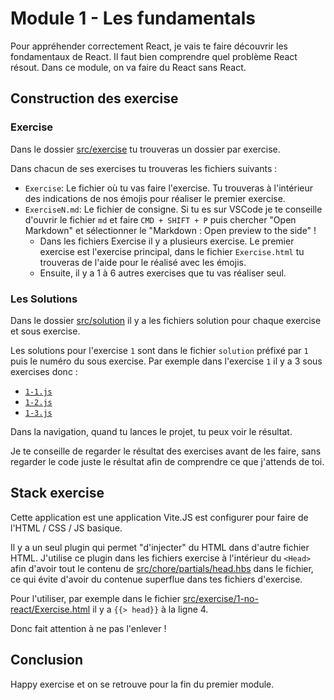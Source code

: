 # Module 1 - Les fundamentals

Pour appréhender correctement React, je vais te faire découvrir les fondamentaux de React.
Il faut bien comprendre quel problème React résout. Dans ce module, on va faire du React
sans React.

## Construction des exercise

### Exercise

Dans le dossier [src/exercise](src/exercise) tu trouveras un dossier par exercise.

Dans chacun de ses exercises tu trouveras les fichiers suivants :
* `Exercise`: Le fichier où tu vas faire l'exercise. Tu trouveras à l'intérieur des indications
  de nos émojis pour réaliser le premier exercise.
* `ExerciseN.md`: Le fichier de consigne. Si tu es sur VSCode je te conseille d'ouvrir le
  fichier `md` et faire `CMD + SHIFT + P` puis chercher "Open Markdown" et sélectionner le
  "Markdown : Open preview to the side" !
  * Dans les fichiers Exercise il y a plusieurs exercise. Le premier exercise est l'exercise
    principal, dans le fichier `Exercise.html` tu trouveras de l'aide pour le réalisé avec les émojis.
  * Ensuite, il y a 1 à 6 autres exercises que tu vas réaliser seul.

### Les Solutions

Dans le dossier [src/solution](src/solution) il y a les fichiers solution pour chaque exercise et sous exercise.

Les solutions pour l'exercise `1` sont dans le fichier `solution` préfixé par `1` puis le numéro
du sous exercise. Par exemple dans l'exercise `1` il y a 3 sous exercises donc :
* [`1-1.js`](src/solution/1-1.js)
* [`1-2.js`](src/solution/1-2.js)
* [`1-3.js`](src/solution/1-3.js)

Dans la navigation, quand tu lances le projet, tu peux voir le résultat.

Je te conseille de regarder le résultat des exercises avant de les faire, sans regarder le code
juste le résultat afin de comprendre ce que j'attends de toi.

## Stack exercise

Cette application est une application Vite.JS est configurer pour faire de
l'HTML / CSS / JS basique.

Il y a un seul plugin qui permet "d'injecter" du HTML dans d'autre fichier HTML.
J'utilise ce plugin dans les fichiers exercise à l'intérieur du `<Head>` afin
d'avoir tout le contenu de [src/chore/partials/head.hbs](src/chore/partials/head.hbs)
dans le fichier, ce qui évite d'avoir du contenue superflue dans tes fichiers d'exercise.

Pour l'utiliser, par exemple dans le fichier [src/exercise/1-no-react/Exercise.html](src/exercise/1-no-react/Exercise.html)
il y a `{{> head}}` à la ligne 4.

Donc fait attention à ne pas l'enlever !

## Conclusion

Happy exercise et on se retrouve pour la fin du premier module.
